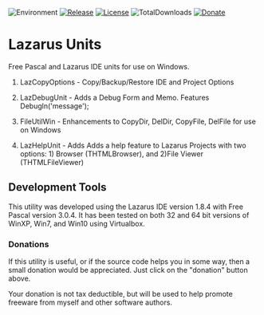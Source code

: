 ![Environment](https://img.shields.io/badge/Windows-XP,%20Vista,%207,%208,%2010-brightgreen.svg)
[![Release](https://img.shields.io/github/release/jasc2v8/pUnits.svg)](https://github.com/jasc2v8/pUnits/releases)
[![License](https://img.shields.io/badge/license-unlicense-yellow.svg)](http://unlicense.org)
![TotalDownloads](https://img.shields.io/github/downloads/jasc2v8/pUnits/total.svg)
[![Donate](https://img.shields.io/badge/Donate-PayPal-red.svg)](https://www.paypal.me/JimDreherHome)

# Lazarus Units

Free Pascal and Lazarus IDE units for use on Windows.

1. LazCopyOptions - Copy/Backup/Restore IDE and Project Options

2. LazDebugUnit    -	Adds a Debug Form and Memo. Features Debugln('message');

3. FileUtilWin	- Enhancements to CopyDir, DelDir, CopyFile, DelFile for use on Windows

4. LazHelpUnit  - Adds Adds a help feature to Lazarus Projects with two options: 1) Browser   (THTMLBrowser), and 2)File Viewer (THTMLFileViewer)
  
## Development Tools

This utility was developed using the Lazarus IDE version 1.8.4 with Free Pascal version 3.0.4.  It has been tested on both 32 and 64 bit versions of WinXP, Win7, and Win10 using Virtualbox.

### Donations

If this utility is useful, or if the source code helps you in some way, then a small donation would be appreciated.  Just click on the "donation" button above.

Your donation is not tax deductible, but will be used to help promote freeware from myself and other software authors.  

